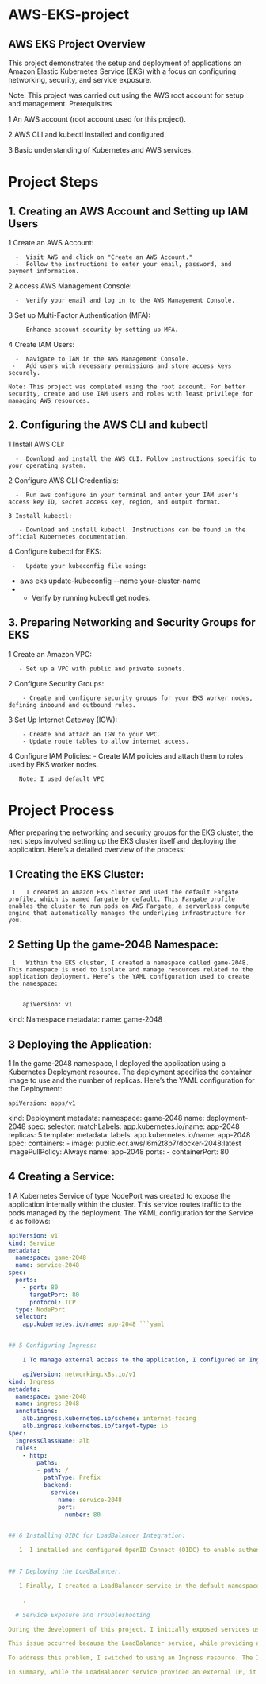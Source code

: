 # AWS-EKS-project
## AWS EKS Project Overview

This project demonstrates the setup and deployment of applications on Amazon Elastic Kubernetes Service (EKS) with a focus on configuring networking, security, and service exposure. 

Note: This project was carried out using the AWS root account for setup and management.
Prerequisites

   1 An AWS account (root account used for this project).
   
   2 AWS CLI and kubectl installed and configured.
   
   3 Basic understanding of Kubernetes and AWS services.

# Project Steps
## 1. Creating an AWS Account and Setting up IAM Users

   1 Create an AWS Account:
   
      -  Visit AWS and click on "Create an AWS Account."
      -  Follow the instructions to enter your email, password, and payment information.

   2 Access AWS Management Console:
   
      -  Verify your email and log in to the AWS Management Console.

   3 Set up Multi-Factor Authentication (MFA):
   
     -   Enhance account security by setting up MFA.

   4 Create IAM Users:
   
      -  Navigate to IAM in the AWS Management Console.
     -   Add users with necessary permissions and store access keys securely.

    Note: This project was completed using the root account. For better security, create and use IAM users and roles with least privilege for managing AWS resources.

## 2. Configuring the AWS CLI and kubectl

   1 Install AWS CLI:
   
      -  Download and install the AWS CLI. Follow instructions specific to your operating system.

   2 Configure AWS CLI Credentials:
   
      -  Run aws configure in your terminal and enter your IAM user's access key ID, secret access key, region, and output format.

    3 Install kubectl:
    
       - Download and install kubectl. Instructions can be found in the official Kubernetes documentation.

   4 Configure kubectl for EKS:
   
     -   Update your kubeconfig file using:
     
  - aws eks update-kubeconfig --name your-cluster-name
  - 
      -  Verify by running kubectl get nodes.

## 3. Preparing Networking and Security Groups for EKS

 1   Create an Amazon VPC:
 
       - Set up a VPC with public and private subnets.

  2  Configure Security Groups:
  
        - Create and configure security groups for your EKS worker nodes, defining inbound and outbound rules.

  3  Set Up Internet Gateway (IGW):
  
        - Create and attach an IGW to your VPC.
        - Update route tables to allow internet access.

   4 Configure IAM Policies:
       - Create IAM policies and attach them to roles used by EKS worker nodes.

       Note: I used default VPC



# Project Process

After preparing the networking and security groups for the EKS cluster, the next steps involved setting up the EKS cluster itself and deploying the application. Here’s a detailed overview of the process:

  ## 1 Creating the EKS Cluster:
    
     1   I created an Amazon EKS cluster and used the default Fargate profile, which is named fargate by default. This Fargate profile enables the cluster to run pods on AWS Fargate, a serverless compute engine that automatically manages the underlying infrastructure for you.

   ## 2 Setting Up the game-2048 Namespace:
   
     1   Within the EKS cluster, I created a namespace called game-2048. This namespace is used to isolate and manage resources related to the application deployment. Here’s the YAML configuration used to create the namespace:


        apiVersion: v1
kind: Namespace
metadata:
  name: game-2048
  
## 3 Deploying the Application:

   1  In the game-2048 namespace, I deployed the application using a Kubernetes Deployment resource. The deployment specifies the container image to use and the number of replicas. Here’s the YAML configuration for the Deployment:



    apiVersion: apps/v1
kind: Deployment
metadata:
  namespace: game-2048
  name: deployment-2048
spec:
  selector:
    matchLabels:
      app.kubernetes.io/name: app-2048
  replicas: 5
  template:
    metadata:
      labels:
        app.kubernetes.io/name: app-2048
    spec:
      containers:
      - image: public.ecr.aws/l6m2t8p7/docker-2048:latest
        imagePullPolicy: Always
        name: app-2048
        ports:
        - containerPort: 80

##  4 Creating a Service:

  1  A Kubernetes Service of type NodePort was created to expose the application internally within the cluster. This service routes traffic to the pods managed by the deployment. The YAML configuration for the Service is as follows:

```yaml
apiVersion: v1
kind: Service
metadata:
  namespace: game-2048
  name: service-2048
spec:
  ports:
    - port: 80
      targetPort: 80
      protocol: TCP
  type: NodePort
  selector:
    app.kubernetes.io/name: app-2048 ```yaml


## 5 Configuring Ingress:

    1 To manage external access to the application, I configured an Ingress resource within the game-2048 namespace. This Ingress uses the AWS Application Load Balancer (ALB) and routes HTTP traffic to the service. The YAML configuration for the Ingress is:

    apiVersion: networking.k8s.io/v1
kind: Ingress
metadata:
  namespace: game-2048
  name: ingress-2048
  annotations:
    alb.ingress.kubernetes.io/scheme: internet-facing
    alb.ingress.kubernetes.io/target-type: ip
spec:
  ingressClassName: alb
  rules:
    - http:
        paths:
        - path: /
          pathType: Prefix
          backend:
            service:
              name: service-2048
              port:
                number: 80


## 6 Installing OIDC for LoadBalancer Integration:

   1  I installed and configured OpenID Connect (OIDC) to enable authentication and authorization for the LoadBalancer. OIDC integration allows the LoadBalancer to authenticate and authorize requests securely.


## 7 Deploying the LoadBalancer:

   1 Finally, I created a LoadBalancer service in the default namespace to manage external access to the application. The LoadBalancer was configured to work with the OIDC setup, providing a secure and scalable way to expose the application
    
    .

  # Service Exposure and Troubleshooting

During the development of this project, I initially exposed services using an AWS LoadBalancer type service. When deploying this service, an external IP address was allocated successfully, but accessing this IP address directly did not yield the expected application output. Instead, the application only responded correctly when the external IP was forwarded to a local host.

This issue occurred because the LoadBalancer service, while providing an external IP, did not automatically handle traffic routing and DNS resolution as needed for the application. The external IP did not map correctly to the service within the Kubernetes cluster, resulting in the application being inaccessible through the LoadBalancer's external IP address.

To address this problem, I switched to using an Ingress resource. The Ingress controller manages external access to the services within the Kubernetes cluster, providing more advanced routing capabilities. By configuring an Ingress, I was able to define rules for routing HTTP(S) traffic to the appropriate services based on domain names or paths. This setup resolved the issue, allowing the application to be accessed reliably through the Ingress without needing to manually forward the IP address to a local host.

In summary, while the LoadBalancer service provided an external IP, it was not sufficient for proper traffic management and routing. The Ingress resource offered a more robust solution for managing external access and routing, ensuring that the application was accessible and functioning as intended.

